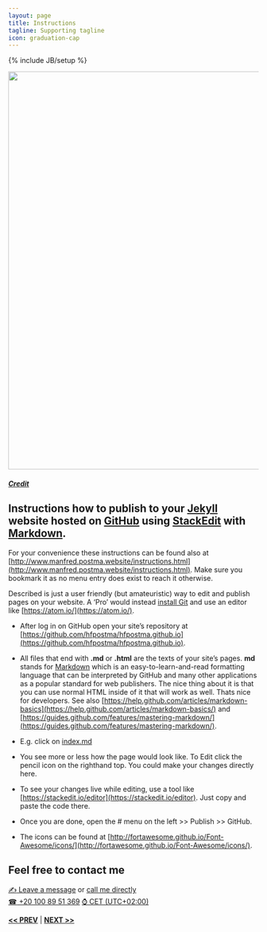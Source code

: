 ```yaml
---
layout: page
title: Instructions
tagline: Supporting tagline
icon: graduation-cap
---
```

{% include JB/setup %}

<a href="https://www.flickr.com/photos/desiitaly/2304874364" title="View photo on Flickr" target="_blank"><img src="https://farm3.staticflickr.com/2372/2304874364_b7ea60191e_o.jpg" style="width: 800px;"></a><br />
<h5><a href="https://www.flickr.com/people/desiitaly/" title="View user on Flickr" target="_blank">Credit</a></h5>

## Instructions how to publish to your [Jekyll](http://jekyllrb.com/) website hosted on [GitHub](https://github.com/) using [StackEdit](https://stackedit.io/) with [Markdown](http://daringfireball.net/projects/markdown/syntax).

For your convenience these instructions can be found also at [http://www.manfred.postma.website/instructions.html](http://www.manfred.postma.website/instructions.html). Make sure you bookmark it as no menu entry does exist to reach it otherwise.

Described is just a user friendly (but amateuristic) way to edit and publish pages on your website. A ‘Pro’ would instead [install Git](https://help.github.com/articles/set-up-git/) and use an editor like [https://atom.io/](https://atom.io/).

*   After log in on GitHub open your site’s repository at [https://github.com/hfpostma/hfpostma.github.io](https://github.com/hfpostma/hfpostma.github.io).
*   All files that end with **.md** or **.html** are the texts of your site’s pages. **md** stands for [Markdown](http://www.google.com/url?q=http%3A%2F%2Fdaringfireball.net%2Fprojects%2Fmarkdown%2Fsyntax&sa=D&sntz=1&usg=AFQjCNEptifCNdy4hoJdAyCKUye3PfRngA) which is an easy-to-learn-and-read formatting language that can be interpreted by GitHub and many other applications as a popular standard for web publishers. The nice thing about it is that you can use normal HTML inside of it that will work as well. Thats nice for developers. See also [https://help.github.com/articles/markdown-basics](https://help.github.com/articles/markdown-basics/) and [https://guides.github.com/features/mastering-markdown/](https://guides.github.com/features/mastering-markdown/).
*   E.g. click on [index.md](https://github.com/hfpostma/hfpostma.github.io/blob/master/index.md)
*   You see more or less how the page would look like. To Edit click the pencil icon on the righthand top. You could make your changes directly here.


*   To see your changes live while editing, use a tool like [https://stackedit.io/editor](https://stackedit.io/editor). Just copy and paste the code there.
*   Once you are done, open the # menu on the left >> Publish >> GitHub.

*   The icons can be found at [http://fortawesome.github.io/Font-Awesome/icons/](http://fortawesome.github.io/Font-Awesome/icons/).


## Feel free to contact me

<a href="http://www.mousewheel.net/contact" target="_blank" title="My contact form on mousewheel.net"><span class="signs">✍</span> Leave a message</a> or <a href="tel:+201008951369">call me directly<br />
<span class="signs">☎</span> +20 100 89 51 369</a> <a href="https://www.timeanddate.com/worldclock/italy/milan" target="_blank"><span class="signs">⌚</span> CET (UTC+02:00)</a>

<a href="/terms.html#top" title="My Terms"><b><< PREV</b></a> &#124; <a href="/data.html#top" title="Personal info"><b>NEXT >></b></a>
